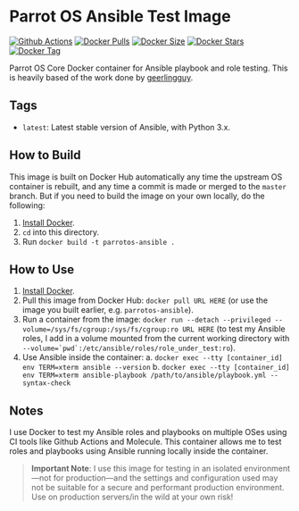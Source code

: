 # Parrot OS Ansible Test Image

[![Github Actions](https://img.shields.io/github/workflow/status/justin-p/docker-parrotos-ansible/CI?label=Github%20Actions&logo=github&style=flat-square)](https://github.com/justin-p/docker-parrotos-ansible/actions)
[![Docker Pulls](https://img.shields.io/docker/pulls/jperdok/docker-parrotos-ansible?logo=docker&style=flat-square)](https://hub.docker.com/r/jperdok/docker-parrotos-ansible)
[![Docker Size](https://img.shields.io/docker/image-size/jperdok/docker-parrotos-ansible?logo=docker&sort=date&style=flat-square)](https://hub.docker.com/r/jperdok/docker-parrotos-ansible)
[![Docker Stars](https://img.shields.io/docker/stars/jperdok/docker-parrotos-ansible?logo=docker&style=flat-square)](https://hub.docker.com/r/jperdok/docker-parrotos-ansible)
[![Docker Tag](https://img.shields.io/docker/v/jperdok/docker-parrotos-ansible?logo=docker&sort=date&style=flat-square)](https://hub.docker.com/r/jperdok/docker-parrotos-ansible)

Parrot OS Core Docker container for Ansible playbook and role testing. This is heavily based of the work done by [geerlingguy](https://github.com/geerlingguy).

## Tags

- `latest`: Latest stable version of Ansible, with Python 3.x.

## How to Build

This image is built on Docker Hub automatically any time the upstream OS container is rebuilt, and any time a commit is made or merged to the `master` branch. But if you need to build the image on your own locally, do the following:

  1. [Install Docker](https://docs.docker.com/engine/installation/).
  2. `cd` into this directory.
  3. Run `docker build -t parrotos-ansible .`

## How to Use

  1. [Install Docker](https://docs.docker.com/engine/installation/).
  2. Pull this image from Docker Hub: `docker pull URL HERE` (or use the image you built earlier, e.g. `parrotos-ansible`).
  3. Run a container from the image: `docker run --detach --privileged --volume=/sys/fs/cgroup:/sys/fs/cgroup:ro URL HERE` (to test my Ansible roles, I add in a volume mounted from the current working directory with ``--volume=`pwd`:/etc/ansible/roles/role_under_test:ro``).
  4. Use Ansible inside the container:
    a. `docker exec --tty [container_id] env TERM=xterm ansible --version`
    b. `docker exec --tty [container_id] env TERM=xterm ansible-playbook /path/to/ansible/playbook.yml --syntax-check`

## Notes

I use Docker to test my Ansible roles and playbooks on multiple OSes using CI tools like Github Actions and Molecule. This container allows me to test roles and playbooks using Ansible running locally inside the container.

> **Important Note**: I use this image for testing in an isolated environment—not for production—and the settings and configuration used may not be suitable for a secure and performant production environment. Use on production servers/in the wild at your own risk!

